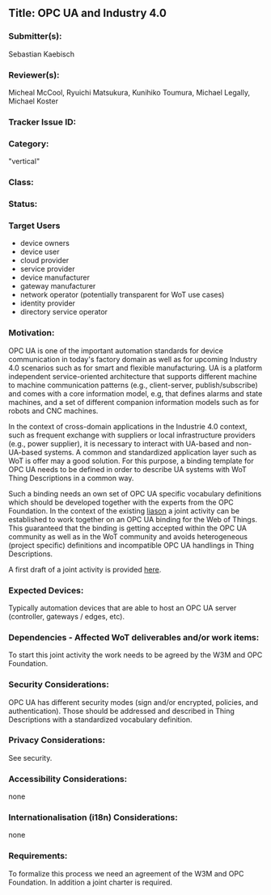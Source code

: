 ## Title: OPC UA and Industry 4.0

### Submitter(s): 

Sebastian Kaebisch 

### Reviewer(s):

Micheal McCool, Ryuichi Matsukura, Kunihiko Toumura, Michael Legally, Michael Koster

### Tracker Issue ID:

### Category:

"vertical"

### Class: 

### Status: 

### Target Users

- device owners
- device user
- cloud provider
- service provider
- device manufacturer
- gateway manufacturer
- network operator (potentially transparent for WoT use cases)
- identity provider
- directory service operator

### Motivation:

OPC UA is one of the important automation standards for device communication in today's factory domain as well as for upcoming Industry 4.0 scenarios such as for smart and flexible manufacturing. UA is a platform independent service-oriented architecture that supports different machine to machine communication patterns (e.g., client-server, publish/subscribe) and comes with a core information model, e.g, that defines alarms and state machines, and a set of different companion information models such as for robots and CNC machines. 

In the context of cross-domain applications in the Industrie 4.0 context, such as frequent exchange with suppliers or local infrastructure providers (e.g., power supplier), it is necessary to interact with UA-based and non-UA-based systems. A common and standardized application layer such as WoT is offer may a good solution. For this purpose, a binding template for OPC UA needs to be defined in order to describe UA systems with WoT Thing Descriptions in a common way.

Such a binding needs an own set of OPC UA specific vocabulary definitions which should be developed together with the experts from the OPC Foundation. In the context of the existing [liason](https://opcfoundation.org/news/opc-foundation-news/w3c-and-opcf-to-integrate-opc-ua-into-the-web-of-things/) a joint 
activity can be established to work together on an OPC UA binding for the Web of Things. This guaranteed that the binding is getting accepted within the OPC UA community as well as in the WoT community and avoids heterogeneous (project specific) definitions and incompatible OPC UA handlings in Thing Descriptions. 

A first draft of a joint activity is provided [here](https://github.com/w3c/wot/tree/main/liaisons/opcf).


### Expected Devices:

Typically automation devices that are able to host an OPC UA server (controller, gateways / edges, etc). 

### Dependencies - Affected WoT deliverables and/or work items:

To start this joint activity the work needs to be agreed by the W3M and OPC Foundation. 

### Security Considerations:

OPC UA has different security modes (sign and/or encrypted, policies, and authentication). Those should be addressed and described in Thing Descriptions with a standardized vocabulary definition. 

### Privacy Considerations:

See security.

### Accessibility Considerations:

none

### Internationalisation (i18n) Considerations:

none

### Requirements:

To formalize this process we need an agreement of the W3M and OPC Foundation. In addition a joint charter is required.  

 


